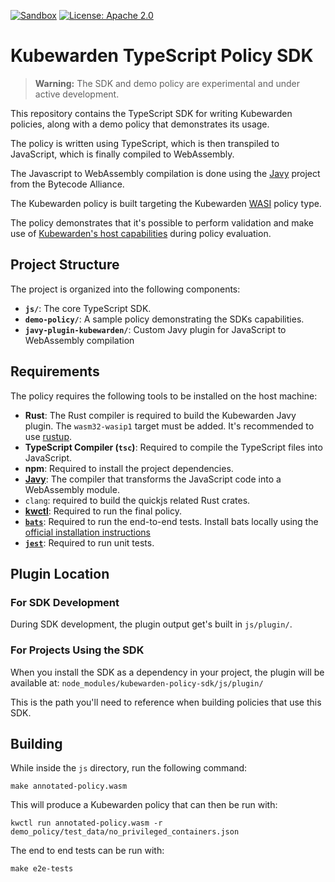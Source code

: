 [![Sandbox](https://img.shields.io/badge/status-sandbox-red?style=for-the-badge)](https://github.com/kubewarden/community/blob/main/REPOSITORIES.md#sandbox)
[![License: Apache 2.0](https://img.shields.io/badge/License-Apache2.0-brightgreen.svg)](https://opensource.org/licenses/Apache-2.0)

# Kubewarden TypeScript Policy SDK

> **Warning:** The SDK and demo policy are experimental and under active development.

This repository contains the TypeScript SDK for writing Kubewarden policies, along with a demo policy that demonstrates its usage.

The policy is written using TypeScript, which is then transpiled to JavaScript,
which is finally compiled to WebAssembly.

The Javascript to WebAssembly compilation is done using the
[Javy](https://github.com/bytecodealliance/javy) project from the
Bytecode Alliance.

The Kubewarden policy is built targeting the Kubewarden
[WASI](https://docs.kubewarden.io/tutorials/writing-policies/wasi/intro-wasi)
policy type.

The policy demonstrates that it's possible to perform validation and make use of
[Kubewarden's host capabilities](https://docs.kubewarden.io/reference/spec/host-capabilities/intro-host-capabilities)
during policy evaluation.

## Project Structure
The project is organized into the following components:

- **`js/`**: The core TypeScript SDK.
- **`demo-policy/`**: A sample policy demonstrating the SDKs capabilities.
- **`javy-plugin-kubewarden/`**: Custom Javy plugin for JavaScript to WebAssembly compilation

## Requirements

The policy requires the following tools to be installed on the host machine:

- **Rust**: The Rust compiler is required to build the Kubewarden Javy plugin.
  The `wasm32-wasip1` target must be added. It's recommended to use
  [rustup](https://www.rust-lang.org/tools/install).
- **TypeScript Compiler (`tsc`)**: Required to compile the TypeScript files into
  JavaScript.
- **npm**: Required to install the project dependencies.
- **[Javy](https://github.com/bytecodealliance/javy/releases)**: The compiler
  that transforms the JavaScript code into a WebAssembly module.
- `clang`: required to build the quickjs related Rust crates.
- **[kwctl](https://github.com/kubewarden/kwctl/)**: Required to run the
  final policy.
- **[`bats`](https://github.com/bats-core/bats-core)**: Required to run
  the end-to-end tests. Install bats locally using the [official installation instructions](https://bats-core.readthedocs.io/en/stable/installation.html) 
- **[`jest`](https://jestjs.io/docs/getting-started)**: Required to run unit tests.

## Plugin Location

### For SDK Development
During SDK development, the plugin output get's built in `js/plugin/`.

### For Projects Using the SDK
When you install the SDK as a dependency in your project, the plugin will be available at: `node_modules/kubewarden-policy-sdk/js/plugin/`

This is the path you'll need to reference when building policies that use this SDK.

## Building

While inside the `js` directory, run the following command:

```console
make annotated-policy.wasm
```

This will produce a Kubewarden policy that can then be run with:

```console
kwctl run annotated-policy.wasm -r demo_policy/test_data/no_privileged_containers.json
```

The end to end tests can be run with:

```console
make e2e-tests
```
